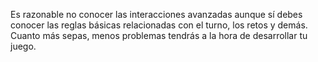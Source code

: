 Es razonable no conocer las interacciones avanzadas aunque sí debes conocer las reglas básicas relacionadas con el turno, los retos y demás. Cuanto más sepas, menos problemas tendrás a la hora de desarrollar tu juego.